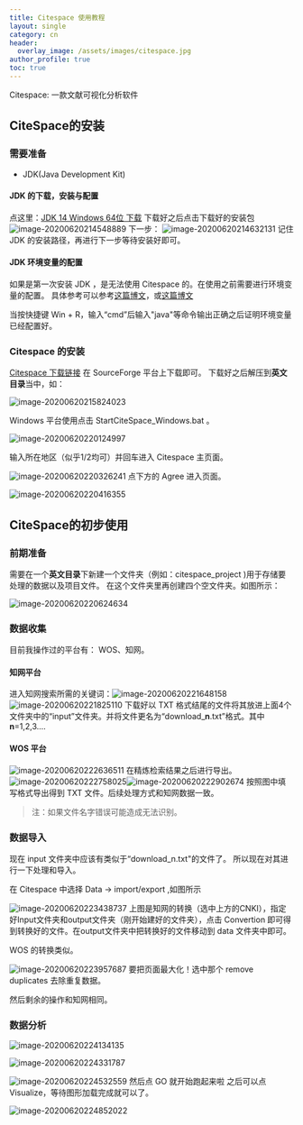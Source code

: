 ```yaml
---
title: Citespace 使用教程
layout: single
category: cn
header:
  overlay_image: /assets/images/citespace.jpg
author_profile: true
toc: true
---
```


Citespace: 一款文献可视化分析软件

## CiteSpace的安装

### 需要准备
* JDK(Java Development Kit)
#### JDK 的下载，安装与配置

点这里：[JDK 14 Windows 64位 下载](https://download.oracle.com/otn-pub/java/jdk/14.0.1+7/664493ef4a6946b186ff29eb326336a2/jdk-14.0.1_windows-x64_bin.exe?AuthParam=1592660646_787c6ea7e3b6a901c5315db3eaeeb8fa)
下载好之后点击下载好的安装包![image-20200620214548889](/assets/images/citespace/image-20200620214548889.png)
下一步：
![image-20200620214632131](/assets/images/citespace/image-20200620214632131.png)
记住 JDK 的安装路径，再进行下一步等待安装好即可。
#### JDK 环境变量的配置
如果是第一次安装 JDK ，是无法使用 Citespace 的。在使用之前需要进行环境变量的配置。
具体参考可以参考[这篇博文](https://www.cnblogs.com/cnwutianhao/p/5487758.html)，或[这篇博文](https://blog.csdn.net/qq_39720249/article/details/80721719)

当按快捷键 Win + R，输入“cmd”后输入"java"等命令输出正确之后证明环境变量已经配置好。
### Citespace 的安装

[Citespace 下载链接](http://cluster.ischool.drexel.edu/~cchen/citespace/download/)
在 SourceForge 平台上下载即可。
下载好之后解压到**英文目录**当中，如：

![image-20200620215824023](/assets/images/citespace/image-20200620215824023.png)

Windows 平台使用点击 StartCiteSpace_Windows.bat 。

![image-20200620220124997](/assets/images/citespace/image-20200620220124997.png)

输入所在地区（似乎1/2均可）并回车进入 Citespace 主页面。

![image-20200620220326241](/assets/images/citespace/image-20200620220326241.png)
点下方的 Agree 进入页面。

![image-20200620220416355](/assets/images/citespace/image-20200620220416355.png)


## CiteSpace的初步使用
### 前期准备
需要在一个**英文目录**下新建一个文件夹（例如：citespace_project )用于存储要处理的数据以及项目文件。
在这个文件夹里再创建四个空文件夹。如图所示：

![image-20200620220624634](/assets/images/citespace/image-20200620220624634.png)

### 数据收集
目前我操作过的平台有： WOS、知网。
#### 知网平台
进入知网搜索所需的关键词：![image-20200620221648158](/assets/images/citespace/image-20200620221648158.png)![image-20200620221825110](/assets/images/citespace/image-20200620221825110.png)
下载好以 TXT 格式结尾的文件将其放进上面4个文件夹中的“input”文件夹。并将文件更名为“download_**n**.txt”格式。其中**n**=1,2,3....

#### WOS 平台

![image-20200620222636511](/assets/images/citespace/image-20200620222636511.png)
在精炼检索结果之后进行导出。
![image-20200620222758025](/assets/images/citespace/image-20200620222758025.png)![image-20200620222902674](/assets/images/citespace/image-20200620222902674.png)
按照图中填写格式导出得到 TXT 文件。后续处理方式和知网数据一致。

> 注：如果文件名字错误可能造成无法识别。

### 数据导入

现在 input 文件夹中应该有类似于“download_n.txt"的文件了。
所以现在对其进行一下处理和导入。

在 Citespace 中选择 Data -> import/export ,如图所示

![image-20200620223438737](/assets/images/citespace/image-20200620223438737.png)
上图是知网的转换（选中上方的CNKI），指定好Input文件夹和output文件夹（刚开始建好的文件夹），点击 Convertion 即可得到转换好的文件。在output文件夹中把转换好的文件移动到 data 文件夹中即可。

WOS 的转换类似。

![image-20200620223957687](/assets/images/citespace/image-20200620223957687.png)
要把页面最大化！选中那个 remove duplicates 去除重复数据。

然后剩余的操作和知网相同。

### 数据分析

![image-20200620224134135](/assets/images/citespace/image-20200620224134135.png)

![image-20200620224331787](/assets/images/citespace/image-20200620224331787.png)

![image-20200620224532559](/assets/images/citespace/image-20200620224532559.png)
然后点 GO 就开始跑起来啦
之后可以点 Visualize，等待图形加载完成就可以了。

![image-20200620224852022](/assets/images/citespace/image-20200620224852022.png)
